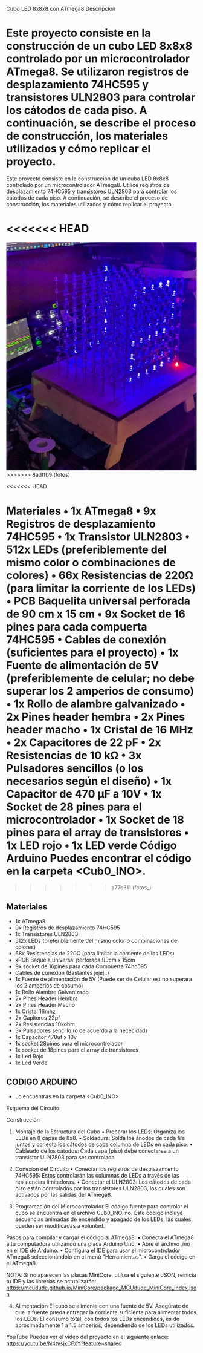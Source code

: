 Cubo LED 8x8x8 con ATmega8
Descripción

Este proyecto consiste en la construcción de un cubo LED 8x8x8 controlado por un microcontrolador ATmega8. Se utilizaron registros de desplazamiento 74HC595 y transistores ULN2803 para controlar los cátodos de cada piso. A continuación, se describe el proceso de construcción, los materiales utilizados y cómo replicar el proyecto.
=======
Este proyecto consiste en la construcción de un cubo LED 8x8x8 controlado por un microcontrolador ATmega8. Utilicé registros de desplazamiento 74HC595 y transistores ULN2803 para controlar los cátodos de cada piso. A continuación, se describe el proceso de construcción, los materiales utilizados y cómo replicar el proyecto.

<<<<<<< HEAD
=======
<img src="https://github.com/BrandonRv/Cubo-8x8x8_effect/blob/main/fotos/cubo_imagen.jpeg" alt="PROJECT_PHOTO" width="600"/>
>>>>>>> 8adffb9 (fotos)

<<<<<<< HEAD

Materiales
•	1x ATmega8
•	9x Registros de desplazamiento 74HC595
•	1x Transistor ULN2803
•	512x LEDs (preferiblemente del mismo color o combinaciones de colores)
•	66x Resistencias de 220Ω (para limitar la corriente de los LEDs)
•	PCB Baquelita universal perforada de 90 cm x 15 cm
•	9x Socket de 16 pines para cada compuerta 74HC595
•	Cables de conexión (suficientes para el proyecto)
•	1x Fuente de alimentación de 5V (preferiblemente de celular; no debe superar los 2 amperios de consumo)
•	1x Rollo de alambre galvanizado
•	2x Pines header hembra
•	2x Pines header macho
•	1x Cristal de 16 MHz
•	2x Capacitores de 22 pF
•	2x Resistencias de 10 kΩ
•	3x Pulsadores sencillos (o los necesarios según el diseño)
•	1x Capacitor de 470 µF a 10V
•	1x Socket de 28 pines para el microcontrolador
•	1x Socket de 18 pines para el array de transistores
•	1x LED rojo
•	1x LED verde
Código Arduino
Puedes encontrar el código en la carpeta <Cub0_INO>.
=======
>>>>>>> a77c311 (fotos_)
## Materiales

- 1x ATmega8
- 9x Registros de desplazamiento 74HC595
- 1x Transistores ULN2803
- 512x LEDs (preferiblemente del mismo color o combinaciones de colores)
- 68x Resistencias de 220Ω (para limitar la corriente de los LEDs)
- xPCB Baquela universal perforada 90cm x 15cm
- 9x socket de 16pines para cada Compuerta 74hc595
- Cables de conexión (Bastantes jejej..)
- 1x Fuente de alimentación de 5V (Puede ser de Celular est no superara los 2 amperios de cosumo)
- 1x Rollo Alambre Galvanizado
- 2x Pines Header Hembra 
- 2x Pines Header Macho
- 1x Cristal 16mhz
- 2x Capitores 22pf
- 2x Resistencias 10kohm
- 3x Pulsadores sencillo (o de acuerdo a la nececidad)
- 1x Capacitor 470uf x 10v
- 1x socket 28pines para el microcontrolador
- 1x socket de 18pines para el array de transistores
- 1x Led Rojo
- 1x Led Verde

## CODIGO ARDUINO 

- Lo encuentras en la carpeta <Cub0_INO>

Esquema del Circuito

Construcción
1. Montaje de la Estructura del Cubo
• Preparar los LEDs: Organiza los LEDs en 8 capas de 8x8.
• Soldadura: Solda los ánodos de cada fila juntos y conecta los cátodos de cada columna de LEDs en cada piso.
• Cableado de los cátodos: Cada capa (piso) debe conectarse a un transistor ULN2803 para ser controlada.

2. Conexión del Circuito
• Conectar los registros de desplazamiento 74HC595: Estos controlarán las columnas de LEDs a través de las resistencias limitadoras.
• Conectar el ULN2803: Los cátodos de cada piso están controlados por los transistores ULN2803, los cuales son activados por las salidas del ATmega8.

3. Programación del Microcontrolador
El código fuente para controlar el cubo se encuentra en el archivo Cub0_INO.ino. Este código incluye secuencias animadas de encendido y apagado de los LEDs, las cuales pueden ser modificadas a voluntad.

Pasos para compilar y cargar el código al ATmega8:
• Conecta el ATmega8 a tu computadora utilizando una placa Arduino Uno.
• Abre el archivo .ino en el IDE de Arduino.
• Configura el IDE para usar el microcontrolador ATmega8 seleccionándolo en el menú "Herramientas".
• Carga el código en el ATmega8.

NOTA: Si no aparecen las placas MiniCore, utiliza el siguiente JSON, reinicia tu IDE y las librerías se actualizarán:
https://mcudude.github.io/MiniCore/package_MCUdude_MiniCore_index.json

4. Alimentación
El cubo se alimenta con una fuente de 5V. Asegúrate de que la fuente pueda entregar la corriente suficiente para alimentar todos los LEDs. El consumo total, con todos los LEDs encendidos, es de aproximadamente 1 a 1.5 amperios, dependiendo de los LEDs utilizados.

YouTube
Puedes ver el video del proyecto en el siguiente enlace:
https://youtu.be/N4tvsjkCFxY?feature=shared

